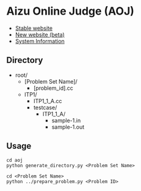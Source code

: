 # Aizu Online Judge (AOJ)

- [Stable website](http://judge.u-aizu.ac.jp/onlinejudge/index.jsp)
- [New website (beta)](https://onlinejudge.u-aizu.ac.jp/home)
- [System Information](https://onlinejudge.u-aizu.ac.jp/system_info)

## Directory

- root/
  - [Problem Set Name]/
    - [problem_id].cc
  - ITP1/
    - ITP1_1_A.cc
    - testcase/
      - ITP1_1_A/
        - sample-1.in
        - sample-1.out

## Usage

```shell
cd aoj
python generate_directory.py <Problem Set Name>

cd <Problem Set Name>
python ../prepare_problem.py <Problem ID>
```
